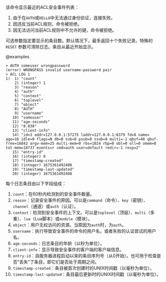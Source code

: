 该命令显示最近的ACL安全事件列表：

1. 由于在`AUTH`或`HELLO`中无法通过身份验证，连接失败。
2. 因违反当前ACL规则，命令被拒绝。
3. 因无法访问当前ACL规则中不允许的键，命令被拒绝。

可选参数指定要显示的条目数。默认情况下，最多返回十个失败记录。特殊的 `RESET` 参数可清除日志。条目从最近开始显示。

@examples

```
> AUTH someuser wrongpassword
(error) WRONGPASS invalid username-password pair
> ACL LOG 1
1)  1) "count"
    2) (integer) 1
    3) "reason"
    4) "auth"
    5) "context"
    6) "toplevel"
    7) "object"
    8) "AUTH"
    9) "username"
   10) "someuser"
   11) "age-seconds"
   12) "8.038"
   13) "client-info"
   14) "id=3 addr=127.0.0.1:57275 laddr=127.0.0.1:6379 fd=8 name= age=16 idle=0 flags=N db=0 sub=0 psub=0 ssub=0 multi=-1 qbuf=48 qbuf-free=16842 argv-mem=25 multi-mem=0 rbs=1024 rbp=0 obl=0 oll=0 omem=0 tot-mem=18737 events=r cmd=auth user=default redir=-1 resp=2"
   15) "entry-id"
   16) (integer) 0
   17) "timestamp-created"
   18) (integer) 1675361492408
   19) "timestamp-last-updated"
   20) (integer) 1675361492408
```

每个日志条目由以下字段组成：

1. `count`：在60秒内检测到的安全事件数量。
2. `reason`：记录安全事件的原因。可以是`command`（命令）、`key`（密钥）、`channel`（通道）或`auth`（认证）。
3. `context`：检测到安全事件的上下文。可以是`toplevel`（顶层）、`multi`（多重）、`lua`（Lua脚本）或`module`（模块）。
4. `object`：用户无权访问的资源。当原因为`auth`时，为`auth`。
5. `username`：执行导致安全事件的命令的用户名，或者失败的认证尝试的用户名。
6. `age-seconds`：日志条目的年龄（以秒为单位）。
7. `client-info`：显示导致安全事件的客户端的客户端信息。
8. `entry-id`：自服务器进程启动以来的条目序列号（从0开始）。也可用于检查是否“丢失”了条目，即它们是否处于周期之间。
9. `timestamp-created`：条目被首次创建时的UNIX时间戳（以毫秒为单位）。
10. `timestamp-last-updated`：条目最后更新时的UNIX时间戳（以毫秒为单位）。

